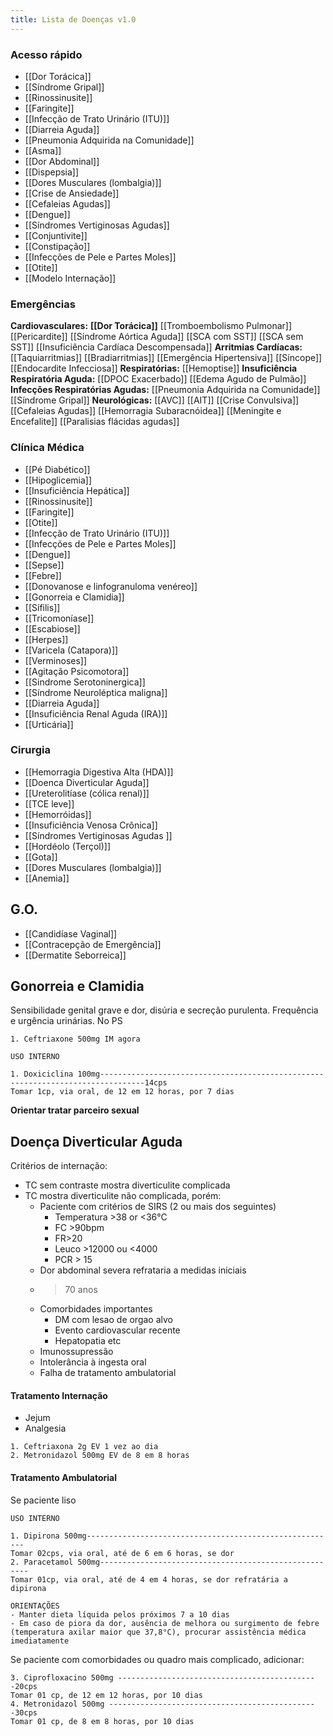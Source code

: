 ```yaml
---
title: Lista de Doenças v1.0
---
```

### **Acesso rápido**
 - [[Dor Torácica]] 
 - [[Síndrome Gripal]]
 - [[Rinossinusite]] 
 - [[Faringite]]
 - [[Infecção de Trato Urinário (ITU)]]
 - [[Diarreia Aguda]]
 - [[Pneumonia Adquirida na Comunidade]]
 - [[Asma]]
 - [[Dor Abdominal]]
 - [[Dispepsia]]
 - [[Dores Musculares (lombalgia)]]
 - [[Crise de Ansiedade]]
 - [[Cefaleias Agudas]]
 - [[Dengue]]
 - [[Síndromes Vertiginosas Agudas]]
 - [[Conjuntivite]]
 - [[Constipação]]
 - [[Infecções de Pele e Partes Moles]]
 - [[Otite]]
 - [[Modelo Internação]]

### **Emergências**  
**Cardiovasculares:**
    **[[Dor Torácica]]**
		 [[Tromboembolismo Pulmonar]]
		 [[Pericardite]]
		 [[Síndrome Aórtica Aguda]]
		 [[SCA com SST]]
		 [[SCA sem SST]]
    [[Insuficiência Cardíaca Descompensada]]
    **Arritmias Cardíacas:**
	    [[Taquiarritmias]]
	    [[Bradiarritmias]]
    [[Emergência Hipertensiva]]
    [[Síncope]]
    [[Endocardite Infecciosa]]
**Respiratórias:**
	[[Hemoptise]]
    **Insuficiência Respiratória Aguda:**
	    [[DPOC Exacerbado]]
	    [[Edema Agudo de Pulmão]]
    **Infecções Respiratórias Agudas:** 
	    [[Pneumonia Adquirida na Comunidade]]
	    [[Síndrome Gripal]]
**Neurológicas:**
[[AVC]]
[[AIT]]
[[Crise Convulsiva]] 
[[Cefaleias Agudas]]
[[Hemorragia Subaracnóidea]]
[[Meningite e Encefalite]]
[[Paralisias flácidas agudas]]

### **Clínica Médica**
- [[Pé Diabético]]
- [[Hipoglicemia]]
- [[Insuficiência Hepática]]
- [[Rinossinusite]] 
- [[Faringite]]
- [[Otite]]
- [[Infecção de Trato Urinário (ITU)]]
- [[Infecções de Pele e Partes Moles]]
- [[Dengue]]
- [[Sepse]]
- [[Febre]]
- [[Donovanose e linfogranuloma venéreo]]
- [[Gonorreia e Clamidia]]
- [[Sífilis]]
- [[Tricomoníase]]
- [[Escabiose]]
- [[Herpes]]
- [[Varicela (Catapora)]]
- [[Verminoses]]
- [[Agitação Psicomotora]]
- [[Sindrome Serotoninergica]]
- [[Síndrome Neuroléptica maligna]]
- [[Diarreia Aguda]]
- [[Insuficiência Renal Aguda (IRA)]]
- [[Urticária]]

### **Cirurgia**
- [[Hemorragia Digestiva Alta (HDA)]]
- [[Doenca Diverticular Aguda]]
- [[Ureterolitíase (cólica renal)]]
- [[TCE leve]]
- [[Hemorróidas]]
- [[Insuficiência Venosa Crônica]]
- [[Síndromes Vertiginosas Agudas ]]
- [[Hordéolo (Terçol)]]
- [[Gota]]
- [[Dores Musculares (lombalgia)]]
- [[Anemia]]

## **G.O.**
- [[Candidíase Vaginal]]
- [[Contracepção de Emergência]]
- [[Dermatite Seborreica]]


## Gonorreia e Clamidia

Sensibilidade genital grave e dor, disúria e secreção purulenta. Frequência e urgência urinárias.
No PS
```
1. Ceftriaxone 500mg IM agora
```

```
USO INTERNO

1. Doxiciclina 100mg--------------------------------------------------------------------------------14cps
Tomar 1cp, via oral, de 12 em 12 horas, por 7 dias

```
**Orientar tratar parceiro sexual**



## Doença Diverticular Aguda
Critérios de internação:
- TC sem contraste mostra diverticulite complicada
- TC mostra diverticulite não complicada, porém:
	- Paciente com critérios de SIRS (2 ou mais dos seguintes)
		- Temperatura >38 or <36°C
		- FC >90bpm
		- FR>20
		- Leuco >12000 ou <4000
		- PCR > 15
	- Dor abdominal severa refrataria a medidas iniciais
	- >70 anos
	- Comorbidades importantes
		- DM com lesao de orgao alvo
		- Evento cardiovascular recente
		- Hepatopatia etc
	- Imunossupressão
	- Intolerância à ingesta oral
	- Falha de tratamento ambulatorial

#### Tratamento Internação
- Jejum
- Analgesia
```
1. Ceftriaxona 2g EV 1 vez ao dia
2. Metronidazol 500mg EV de 8 em 8 horas
```

#### Tratamento Ambulatorial

Se paciente liso
```
USO INTERNO

1. Dipirona 500mg--------------------------------------------------------
Tomar 02cps, via oral, até de 6 em 6 horas, se dor
2. Paracetamol 500mg------------------------------------------------------
Tomar 01cp, via oral, até de 4 em 4 horas, se dor refratária a dipirona

ORIENTAÇÕES
- Manter dieta líquida pelos próximos 7 a 10 dias
- Em caso de piora da dor, ausência de melhora ou surgimento de febre (temperatura axilar maior que 37,8°C), procurar assistência médica imediatamente
```


Se paciente com comorbidades ou quadro mais complicado, adicionar:
```
3. Ciprofloxacino 500mg ---------------------------------------------20cps
Tomar 01 cp, de 12 em 12 horas, por 10 dias
4. Metronidazol 500mg -----------------------------------------------30cps
Tomar 01 cp, de 8 em 8 horas, por 10 dias
```





